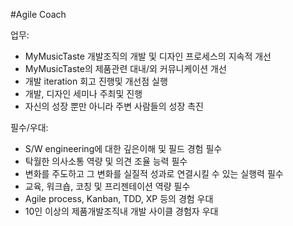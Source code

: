 #Agile Coach

업무:
- MyMusicTaste 개발조직의 개발 및 디자인 프로세스의 지속적 개선 
- MyMusicTaste의 제품관련 대내/외 커뮤니케이션 개선
- 개발 iteration 회고 진행및 개선점 실행
- 개발, 디자인 세미나 주최및 진행 
- 자신의 성장 뿐만 아니라 주변 사람들의 성장 촉진 

필수/우대:
- S/W engineering에 대한 깊은이해 및 필드 경험 필수
- 탁월한 의사소통 역량 및 의견 조율 능력 필수
- 변화를 주도하고 그 변화를 실질적 성과로 연결시킬 수 있는 실행력 필수
- 교육, 워크숍, 코칭 및 프리젠테이션 역량 필수
- Agile process, Kanban, TDD, XP 등의 경험 우대  
- 10인 이상의 제품개발조직내 개발 사이클 경험자 우대 
